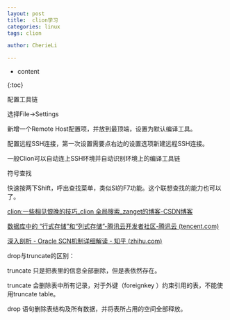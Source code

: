 ```yaml
---
layout: post  
title:  clion学习  
categories: linux  
tags: clion 

author: CherieLi

---
```


* content  

{:toc}  

配置工具链

选择File->Settings

新增一个Remote Host配置项，并放到最顶端，设置为默认编译工具。

配置远程SSH连接，第一次设置需要点右边的设置选项新建远程SSH连接。

一般Clion可以自动连上SSH环境并自动识别环境上的编译工具链

符号查找

快速按两下Shift，呼出查找菜单，类似SI的F7功能。这个联想查找的能力也可以了。



[clion:一些相见恨晚的技巧_clion 全局搜索_zanget的博客-CSDN博客](https://blog.csdn.net/zanget/article/details/121444957)

[数据库中的 “行式存储”和“列式存储”-腾讯云开发者社区-腾讯云 (tencent.com)](https://cloud.tencent.com/developer/beta/article/1528525)

[深入剖析 - Oracle SCN机制详细解读 - 知乎 (zhihu.com)](https://zhuanlan.zhihu.com/p/31446957)



drop与truncate的区别：

truncate 只是把表里的信息全部删除，但是表依然存在。

truncate 会删除表中所有记录，对于外键（foreignkey ）约束引用的表，不能使用truncate table。

drop 语句删除表结构及所有数据，并将表所占用的空间全部释放。



